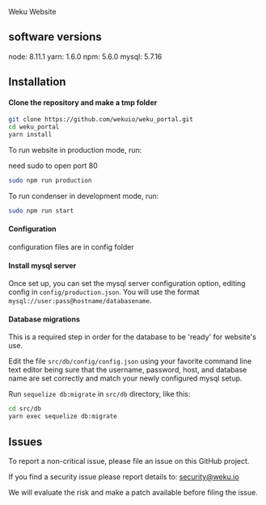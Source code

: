 
Weku Website

## software versions
node: 8.11.1
yarn: 1.6.0
npm: 5.6.0
mysql: 5.7.16

## Installation

#### Clone the repository and make a tmp folder
```bash
git clone https://github.com/wekuio/weku_portal.git
cd weku_portal
yarn install
```

To run website in production mode, run:

need sudo to open port 80

```bash
sudo npm run production
```

To run condenser in development mode, run:

```bash
sudo npm run start
```

#### Configuration
configuration files are in config folder

#### Install mysql server

Once set up, you can set the mysql server configuration option, editing config in `config/production.json`. You will use the format `mysql://user:pass@hostname/databasename`.

#### Database migrations

This is a required step in order for the database to be 'ready' for website's use.


Edit the file `src/db/config/config.json` using your favorite command line text editor being sure that the username, password, host, and database name are set correctly and match your newly configured mysql setup.

Run `sequelize db:migrate` in `src/db` directory, like this:

```bash
cd src/db
yarn exec sequelize db:migrate
```

## Issues

To report a non-critical issue, please file an issue on this GitHub project.

If you find a security issue please report details to: security@weku.io

We will evaluate the risk and make a patch available before filing the issue.